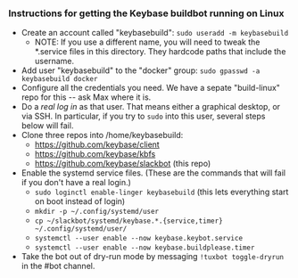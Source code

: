 ### Instructions for getting the Keybase buildbot running on Linux

- Create an account called "keybasebuild": `sudo useradd -m keybasebuild`
  - NOTE: If you use a different name, you will need to tweak the
    *.service files in this directory. They hardcode paths that include
    the username.
- Add user "keybasebuild" to the "docker" group: `sudo gpasswd -a keybasebuild docker`
- Configure all the credentials you need. We have a sepate "build-linux"
  repo for this -- ask Max where it is.
- Do a *real log in* as that user. That means either a graphical
  desktop, or via SSH. In particular, if you try to `sudo` into this
  user, several steps below will fail.
- Clone three repos into /home/keybasebuild:
  - https://github.com/keybase/client
  - https://github.com/keybase/kbfs
  - https://github.com/keybase/slackbot (this repo)
- Enable the systemd service files. (These are the commands that will
  fail if you don't have a real login.)
  - `sudo loginctl enable-linger keybasebuild` (this lets everything
    start on boot instead of login)
  - `mkdir -p ~/.config/systemd/user`
  - `cp ~/slackbot/systemd/keybase.*.{service,timer} ~/.config/systemd/user/`
  - `systemctl --user enable --now keybase.keybot.service`
  - `systemctl --user enable --now keybase.buildplease.timer`
- Take the bot out of dry-run mode by messaging `!tuxbot toggle-dryrun`
  in the #bot channel.

